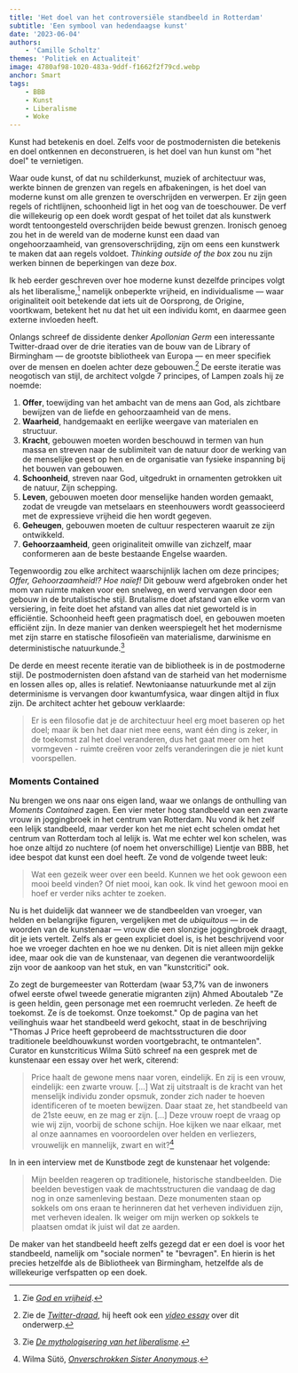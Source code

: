```yaml
---
title: 'Het doel van het controversiële standbeeld in Rotterdam'
subtitle: 'Een symbool van hedendaagse kunst'
date: '2023-06-04'
authors:
    - 'Camille Scholtz'
themes: 'Politiek en Actualiteit'
image: 4780af98-1020-483a-9ddf-f1662f2f79cd.webp
anchor: Smart
tags:
    - BBB
    - Kunst
    - Liberalisme
    - Woke
---
```


Kunst had betekenis en doel. Zelfs voor de postmodernisten die betekenis en doel ontkennen en deconstrueren, is het doel van hun kunst om "het doel" te vernietigen.

Waar oude kunst, of dat nu schilderkunst, muziek of architectuur was, werkte binnen de grenzen van regels en afbakeningen, is het doel van moderne kunst om alle grenzen te overschrijden en verwerpen. Er zijn geen regels of richtlijnen, schoonheid ligt in het oog van de toeschouwer. De verf die willekeurig op een doek wordt gespat of het toilet dat als kunstwerk wordt tentoongesteld overschrijden beide bewust grenzen. Ironisch genoeg zou het in de wereld van de moderne kunst een daad van ongehoorzaamheid, van grensoverschrijding, zijn om eens een kunstwerk te maken dat aan regels voldoet. *Thinking outside of the box* zou nu zijn werken binnen de beperkingen van deze *box*.

Ik heb eerder geschreven over hoe moderne kunst dezelfde principes volgt als het liberalisme,[^1] namelijk onbeperkte vrijheid, en individualisme — waar originaliteit ooit betekende dat iets uit de Oorsprong, de Origine, voortkwam, betekent het nu dat het uit een individu komt, en daarmee geen externe invloeden heeft.

Onlangs schreef de dissidente denker *Apollonian Germ* een interessante Twitter-draad over de drie iteraties van de bouw van de Library of Birmingham — de grootste bibliotheek van Europa — en meer specifiek over de mensen en doelen achter deze gebouwen.[^2] De eerste iteratie was neogotisch van stijl, de architect volgde 7 principes, of Lampen zoals hij ze noemde:

1. **Offer**, toewijding van het ambacht van de mens aan God, als zichtbare bewijzen van de liefde en gehoorzaamheid van de mens.
2. **Waarheid**, handgemaakt en eerlijke weergave van materialen en structuur.
3. **Kracht**, gebouwen moeten worden beschouwd in termen van hun massa en streven naar de sublimiteit van de natuur door de werking van de menselijke geest op hen en de organisatie van fysieke inspanning bij het bouwen van gebouwen.
4. **Schoonheid**, streven naar God, uitgedrukt in ornamenten getrokken uit de natuur, Zijn schepping.
5. **Leven**, gebouwen moeten door menselijke handen worden gemaakt, zodat de vreugde van metselaars en steenhouwers wordt geassocieerd met de expressieve vrijheid die hen wordt gegeven.
6. **Geheugen**, gebouwen moeten de cultuur respecteren waaruit ze zijn ontwikkeld.
7. **Gehoorzaamheid**, geen originaliteit omwille van zichzelf, maar conformeren aan de beste bestaande Engelse waarden.

Tegenwoordig zou elke architect waarschijnlijk lachen om deze principes; *Offer, Gehoorzaamheid!? Hoe naïef!* Dit gebouw werd afgebroken onder het mom van ruimte maken voor een snelweg, en werd vervangen door een gebouw in de brutalistische stijl. Brutalisme doet afstand van elke vorm van versiering, in feite doet het afstand van alles dat niet geworteld is in efficiëntie. Schoonheid heeft geen pragmatisch doel, en gebouwen moeten efficiënt zijn. In deze manier van denken weerspiegelt het het modernisme met zijn starre en statische filosofieën van materialisme, darwinisme en deterministische natuurkunde.[^3]

De derde en meest recente iteratie van de bibliotheek is in de postmoderne stijl. De postmodernisten doen afstand van de starheid van het modernisme en lossen alles op, alles is relatief. Newtoniaanse natuurkunde met al zijn determinisme is vervangen door kwantumfysica, waar dingen altijd in flux zijn. De architect achter het gebouw verklaarde:

>Er is een filosofie dat je de architectuur heel erg moet baseren op het doel; maar ik ben het daar niet mee eens, want één ding is zeker, in de toekomst zal het doel veranderen, dus het gaat meer om het vormgeven - ruimte creëren voor zelfs veranderingen die je niet kunt voorspellen.


### Moments Contained

Nu brengen we ons naar ons eigen land, waar we onlangs de onthulling van *Moments Contained* zagen. Een vier meter hoog standbeeld van een zwarte vrouw in joggingbroek in het centrum van Rotterdam. Nu vond ik het zelf een lelijk standbeeld, maar verder kon het me niet echt schelen omdat het centrum van Rotterdam toch al lelijk is. Wat me echter wel kon schelen, was hoe onze altijd zo nuchtere (of noem het onverschillige) Lientje van BBB, het idee bespot dat kunst een doel heeft. Ze vond de volgende tweet leuk:

>Wat een gezeik weer over een beeld. Kunnen we het ook gewoon een mooi beeld vinden? Of niet mooi, kan ook. Ik vind het gewoon mooi en hoef er verder niks achter te zoeken.

Nu is het duidelijk dat wanneer we de standbeelden van vroeger, van helden en belangrijke figuren, vergelijken met de *ubiquitous* — in de woorden van de kunstenaar — vrouw die een slonzige joggingbroek draagt, dit je iets vertelt. Zelfs als er geen expliciet doel is, is het beschrijvend voor hoe we vroeger dachten en hoe we nu denken. Dit is niet alleen mijn gekke idee, maar ook die van de kunstenaar, van degenen die verantwoordelijk zijn voor de aankoop van het stuk, en van "kunstcritici" ook.

Zo zegt de burgemeester van Rotterdam (waar 53,7% van de inwoners ofwel eerste ofwel tweede generatie migranten zijn) Ahmed Aboutaleb "Ze is geen heldin, geen personage met een roemrucht verleden. Ze heeft de toekomst. Ze ís de toekomst. Onze toekomst." Op de pagina van het veilinghuis waar het standbeeld werd gekocht, staat in de beschrijving "Thomas J Price heeft geprobeerd de machtsstructuren die door traditionele beeldhouwkunst worden voortgebracht, te ontmantelen". Curator en kunstcriticus Wilma Sütö schreef na een gesprek met de kunstenaar een essay over het werk, citerend:

>Price haalt de gewone mens naar voren, eindelijk. En zij is een vrouw, eindelijk: een zwarte vrouw. […] Wat zij uitstraalt is de kracht van het menselijk individu zonder opsmuk, zonder zich nader te hoeven identificeren of te moeten bewijzen. Daar staat ze, het standbeeld van de 21ste eeuw, en ze mag er zijn. […] Deze vrouw roept de vraag op wie wij zijn, voorbij de schone schijn. Hoe kijken we naar elkaar, met al onze aannames en vooroordelen over helden en verliezers, vrouwelijk en mannelijk, zwart en wit?[^4]

In in een interview met de Kunstbode zegt de kunstenaar het volgende:

>Mijn beelden reageren op traditionele, historische standbeelden. Die beelden bevestigen vaak de machtsstructuren die vandaag de dag nog in onze samenleving bestaan. Deze monumenten staan op sokkels om ons eraan te herinneren dat het verheven individuen zijn, met verheven idealen. Ik weiger om mijn werken op sokkels te plaatsen omdat ik juist wil dat ze aarden.

De maker van het standbeeld heeft zelfs gezegd dat er een doel is voor het standbeeld, namelijk om "sociale normen" te "bevragen". En hierin is het precies hetzelfde als de Bibliotheek van Birmingham, hetzelfde als de willekeurige verfspatten op een doek.

[^1]: Zie *[God en vrijheid](https://reactionair.nl/artikelen/god-en-vrijheid/)*.
[^2]: Zie de *[Twitter-draad](https://twitter.com/ApollonianGerm/status/1661957827483533312)*, hij heeft ook een *[video essay](https://www.youtube.com/watch?v=8jh7OJcbhaw)* over dit onderwerp.
[^3]: Zie *[De mythologisering van het liberalisme](https://reactionair.nl/artikelen/de-mythologisering-van-het-liberalisme/)*.
[^4]: Wilma Sütö, *[Onverschrokken Sister Anonymous](https://droomendaad.nl/documents/68/230227_Onverschrokken_Sister_Anonymous_Wilma_Sütö.pdf)*.
